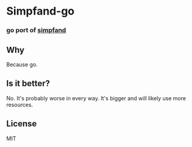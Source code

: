# Simpfand-go
### go port of [simpfand](https://github.com/hspak/simpfand)

## Why

Because go.

## Is it better?

No. It's probably worse in every way. It's bigger and will likely use more
resources.

## License

MIT
